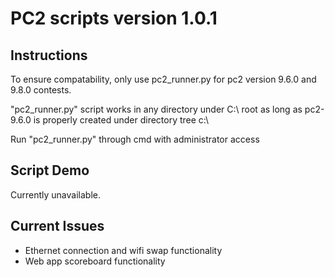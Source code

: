 # PC2 scripts version 1.0.1

## Instructions

To ensure compatability, only use pc2_runner.py for pc2 version 9.6.0 and 9.8.0 contests.

"pc2_runner.py" script works in any directory under C:\ root as long as pc2-9.6.0 is properly created under directory tree c:\

Run "pc2_runner.py" through cmd with administrator access

## Script Demo

Currently unavailable.

## Current Issues

- Ethernet connection and wifi swap functionality
- Web app scoreboard functionality
